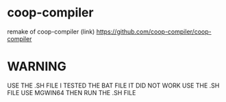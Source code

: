 # coop-compiler
remake of coop-compiler (link) https://github.com/coop-compiler/coop-compiler
# WARNING
USE THE .SH FILE I TESTED THE BAT FILE IT DID NOT WORK USE THE .SH FILE USE MGWIN64 THEN RUN THE .SH FILE
